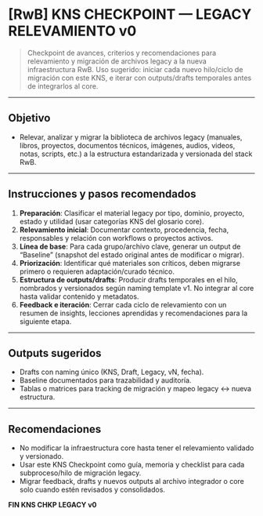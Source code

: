 # [RwB] KNS CHECKPOINT — LEGACY RELEVAMIENTO v0

> Checkpoint de avances, criterios y recomendaciones para relevamiento y migración de archivos legacy a la nueva infraestructura RwB. Uso sugerido: iniciar cada nuevo hilo/ciclo de migración con este KNS, e iterar con outputs/drafts temporales antes de integrarlos al core.

---

## Objetivo
- Relevar, analizar y migrar la biblioteca de archivos legacy (manuales, libros, proyectos, documentos técnicos, imágenes, audios, videos, notas, scripts, etc.) a la estructura estandarizada y versionada del stack RwB.

---

## Instrucciones y pasos recomendados
1. **Preparación**: Clasificar el material legacy por tipo, dominio, proyecto, estado y utilidad (usar categorías KNS del glosario core).
2. **Relevamiento inicial**: Documentar contexto, procedencia, fecha, responsables y relación con workflows o proyectos activos.
3. **Línea de base**: Para cada grupo/archivo clave, generar un output de “Baseline” (snapshot del estado original antes de modificar o migrar).
4. **Priorización**: Identificar qué materiales son críticos, deben migrarse primero o requieren adaptación/curado técnico.
5. **Estructura de outputs/drafts**: Producir drafts temporales en el hilo, nombrados y versionados según naming template v1. No integrar al core hasta validar contenido y metadatos.
6. **Feedback e iteración**: Cerrar cada ciclo de relevamiento con un resumen de insights, lecciones aprendidas y recomendaciones para la siguiente etapa.

---

## Outputs sugeridos
- Drafts con naming único (KNS, Draft, Legacy, vN, fecha).
- Baseline documentados para trazabilidad y auditoría.
- Tablas o matrices para tracking de migración y mapeo legacy ↔ nueva estructura.

---

## Recomendaciones
- No modificar la infraestructura core hasta tener el relevamiento validado y versionado.
- Usar este KNS Checkpoint como guía, memoria y checklist para cada subproceso/hilo de migración legacy.
- Migrar feedback, drafts y nuevos outputs al archivo integrador o core solo cuando estén revisados y consolidados.

**FIN KNS CHKP LEGACY v0**

